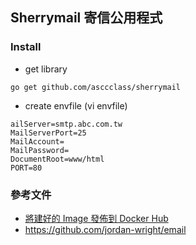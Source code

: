 ## Sherrymail 寄信公用程式


### Install
* get library
```
go get github.com/asccclass/sherrymail
```

* create envfile (vi envfile)
```
ailServer=smtp.abc.com.tw
MailServerPort=25
MailAccount=
MailPassword=
DocumentRoot=www/html
PORT=80
```


### 參考文件
* [將建好的 Image 發佈到 Docker Hub](https://www.justdrink.com.tw/%e5%b0%87%e5%bb%ba%e5%a5%bd%e7%9a%84-image-%e7%99%bc%e4%bd%88%e5%88%b0-docker-hub/)
* https://github.com/jordan-wright/email
